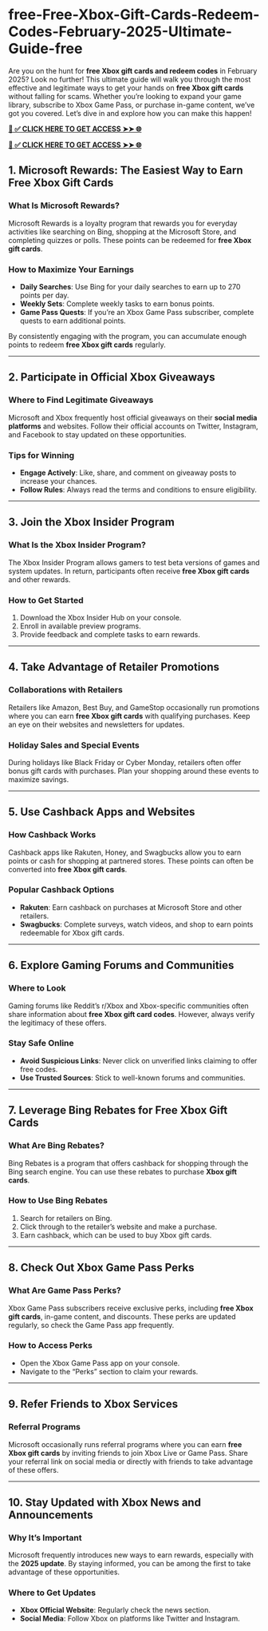 # free-Free-Xbox-Gift-Cards-Redeem-Codes-February-2025-Ultimate-Guide-free


Are you on the hunt for **free Xbox gift cards and redeem codes** in February 2025? Look no further! This ultimate guide will walk you through the most effective and legitimate ways to get your hands on **free Xbox gift cards** without falling for scams. Whether you’re looking to expand your game library, subscribe to Xbox Game Pass, or purchase in-game content, we’ve got you covered. Let’s dive in and explore how you can make this happen!

**[📌 ✅ CLICK HERE TO GET ACCESS ➤➤ 🌐](https://proofferzones.com/all-free-xbox-card/)**

**[📌 ✅ CLICK HERE TO GET ACCESS ➤➤ 🌐](https://proofferzones.com/all-free-xbox-card/)**


## **1. Microsoft Rewards: The Easiest Way to Earn Free Xbox Gift Cards**

### **What Is Microsoft Rewards?**
Microsoft Rewards is a loyalty program that rewards you for everyday activities like searching on Bing, shopping at the Microsoft Store, and completing quizzes or polls. These points can be redeemed for **free Xbox gift cards**.

### **How to Maximize Your Earnings**
- **Daily Searches**: Use Bing for your daily searches to earn up to 270 points per day.
- **Weekly Sets**: Complete weekly tasks to earn bonus points.
- **Game Pass Quests**: If you’re an Xbox Game Pass subscriber, complete quests to earn additional points.

By consistently engaging with the program, you can accumulate enough points to redeem **free Xbox gift cards** regularly.

---

## **2. Participate in Official Xbox Giveaways**

### **Where to Find Legitimate Giveaways**
Microsoft and Xbox frequently host official giveaways on their **social media platforms** and websites. Follow their official accounts on Twitter, Instagram, and Facebook to stay updated on these opportunities.

### **Tips for Winning**
- **Engage Actively**: Like, share, and comment on giveaway posts to increase your chances.
- **Follow Rules**: Always read the terms and conditions to ensure eligibility.

---

## **3. Join the Xbox Insider Program**

### **What Is the Xbox Insider Program?**
The Xbox Insider Program allows gamers to test beta versions of games and system updates. In return, participants often receive **free Xbox gift cards** and other rewards.

### **How to Get Started**
1. Download the Xbox Insider Hub on your console.
2. Enroll in available preview programs.
3. Provide feedback and complete tasks to earn rewards.

---

## **4. Take Advantage of Retailer Promotions**

### **Collaborations with Retailers**
Retailers like Amazon, Best Buy, and GameStop occasionally run promotions where you can earn **free Xbox gift cards** with qualifying purchases. Keep an eye on their websites and newsletters for updates.

### **Holiday Sales and Special Events**
During holidays like Black Friday or Cyber Monday, retailers often offer bonus gift cards with purchases. Plan your shopping around these events to maximize savings.

---

## **5. Use Cashback Apps and Websites**

### **How Cashback Works**
Cashback apps like Rakuten, Honey, and Swagbucks allow you to earn points or cash for shopping at partnered stores. These points can often be converted into **free Xbox gift cards**.

### **Popular Cashback Options**
- **Rakuten**: Earn cashback on purchases at Microsoft Store and other retailers.
- **Swagbucks**: Complete surveys, watch videos, and shop to earn points redeemable for Xbox gift cards.

---

## **6. Explore Gaming Forums and Communities**

### **Where to Look**
Gaming forums like Reddit’s r/Xbox and Xbox-specific communities often share information about **free Xbox gift card codes**. However, always verify the legitimacy of these offers.

### **Stay Safe Online**
- **Avoid Suspicious Links**: Never click on unverified links claiming to offer free codes.
- **Use Trusted Sources**: Stick to well-known forums and communities.

---

## **7. Leverage Bing Rebates for Free Xbox Gift Cards**

### **What Are Bing Rebates?**
Bing Rebates is a program that offers cashback for shopping through the Bing search engine. You can use these rebates to purchase **Xbox gift cards**.

### **How to Use Bing Rebates**
1. Search for retailers on Bing.
2. Click through to the retailer’s website and make a purchase.
3. Earn cashback, which can be used to buy Xbox gift cards.

---

## **8. Check Out Xbox Game Pass Perks**

### **What Are Game Pass Perks?**
Xbox Game Pass subscribers receive exclusive perks, including **free Xbox gift cards**, in-game content, and discounts. These perks are updated regularly, so check the Game Pass app frequently.

### **How to Access Perks**
- Open the Xbox Game Pass app on your console.
- Navigate to the “Perks” section to claim your rewards.

---

## **9. Refer Friends to Xbox Services**

### **Referral Programs**
Microsoft occasionally runs referral programs where you can earn **free Xbox gift cards** by inviting friends to join Xbox Live or Game Pass. Share your referral link on social media or directly with friends to take advantage of these offers.

---

## **10. Stay Updated with Xbox News and Announcements**

### **Why It’s Important**
Microsoft frequently introduces new ways to earn rewards, especially with the **2025 update**. By staying informed, you can be among the first to take advantage of these opportunities.

### **Where to Get Updates**
- **Xbox Official Website**: Regularly check the news section.
- **Social Media**: Follow Xbox on platforms like Twitter and Instagram.

